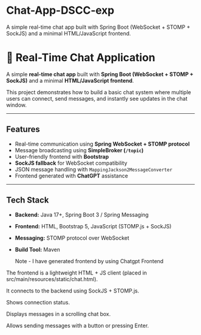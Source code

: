 # Chat-App-DSCC-exp
A simple real-time chat app built with Spring Boot (WebSocket + STOMP + SockJS) and a minimal HTML/JavaScript frontend.


# 💬 Real-Time Chat Application

A simple **real-time chat app** built with **Spring Boot (WebSocket + STOMP + SockJS)** and a minimal **HTML/JavaScript frontend**.

This project demonstrates how to build a basic chat system where multiple users can connect, send messages, and instantly see updates in the chat window.

---

## Features
- Real-time communication using **Spring WebSocket + STOMP protocol**
- Message broadcasting using **SimpleBroker (`/topic`)**
- User-friendly frontend with **Bootstrap**
- **SockJS fallback** for WebSocket compatibility
- JSON message handling with `MappingJackson2MessageConverter`
- Frontend generated with **ChatGPT** assistance

---

##  Tech Stack
- **Backend:** Java 17+, Spring Boot 3 / Spring Messaging
- **Frontend:** HTML, Bootstrap 5, JavaScript (STOMP.js + SockJS)
- **Messaging:** STOMP protocol over WebSocket
- **Build Tool:** Maven

  Note - I have generated frontend by using Chatgpt
  Frontend 

The frontend is a lightweight HTML + JS client (placed in src/main/resources/static/chat.html).

It connects to the backend using SockJS + STOMP.js.

Shows connection status.

Displays messages in a scrolling chat box.

Allows sending messages with a button or pressing Enter.
